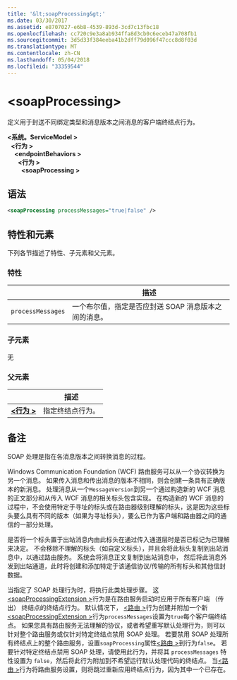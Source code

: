 ```yaml
---
title: '&lt;soapProcessing&gt;'
ms.date: 03/30/2017
ms.assetid: e8707027-e6b8-4539-893d-3cd7c13fbc18
ms.openlocfilehash: cc720c9e3a8ab934ffa8d3cb0c6eceb47a708fb1
ms.sourcegitcommit: 3d5d33f384eeba41b2dff79d096f47ccc8d8f03d
ms.translationtype: MT
ms.contentlocale: zh-CN
ms.lasthandoff: 05/04/2018
ms.locfileid: "33359544"
---
```

# <a name="ltsoapprocessinggt"></a>&lt;soapProcessing&gt;

定义用于封送不同绑定类型和消息版本之间消息的客户端终结点行为。

**\<系统。ServiceModel >**   
&nbsp;&nbsp;**\<行为 >**   
&nbsp;&nbsp;&nbsp;&nbsp;**\<endpointBehaviors >**   
&nbsp;&nbsp;&nbsp;&nbsp;&nbsp;&nbsp;**\<行为 >**   
&nbsp;&nbsp;&nbsp;&nbsp;&nbsp;&nbsp;&nbsp;&nbsp;**\<soapProcessing >**

## <a name="syntax"></a>语法

```xml
<soapProcessing processMessages="true|false" />
```

## <a name="attributes-and-elements"></a>特性和元素

下列各节描述了特性、子元素和父元素。

### <a name="attributes"></a>特性

|                   | 描述 |
| ----------------- | ----------- |
| `processMessages` | 一个布尔值，指定是否应封送 SOAP 消息版本之间的消息。 |

### <a name="child-elements"></a>子元素

无

### <a name="parent-elements"></a>父元素

|     | 描述 |
| --- | ----------- |
| [**\<行为 >**](../../../../../docs/framework/configure-apps/file-schema/wcf/behavior-of-endpointbehaviors.md) | 指定终结点行为。 |

## <a name="remarks"></a>备注

SOAP 处理是指在各消息版本之间转换消息的过程。

Windows Communication Foundation (WCF) 路由服务可以从一个协议转换为另一个消息。 如果传入消息和传出消息的版本不相同，则会创建一条具有正确版本的新消息。 处理消息从一个<!--zz <xref:System.ServiceModel.Channel.MessageVersion> -->`MessageVersion`到另一个通过构造新的 WCF 消息的正文部分和从传入 WCF 消息的相关标头包含实现。 在构造新的 WCF 消息的过程中，不会使用特定于寻址的标头或在路由器级别理解的标头，这是因为这些标头要么具有不同的版本（如果为寻址标头），要么已作为客户端和路由器之间的通信的一部分处理。

是否将一个标头置于出站消息内由此标头在通过传入通道层时是否已标记为已理解来决定。 不会移除不理解的标头（如自定义标头），并且会将此标头复制到出站消息中，以通过路由服务。 系统会将消息正文复制到出站消息中， 然后将此消息外发到出站通道，此时将创建和添加特定于该通信协议/传输的所有标头和其他信封数据。

当指定了 SOAP 处理行为时，将执行此类处理步骤。 这[ \<soapProcessingExtension >](../../../../../docs/framework/configure-apps/file-schema/wcf/soapprocessing.md)行为是在路由服务启动时应用于所有客户端 （传出） 终结点的终结点行为。 默认情况下， [\<路由 >](../../../../../docs/framework/configure-apps/file-schema/wcf/routing-of-servicebehavior.md)行为创建并附加一个新[ \<soapProcessingExtension >](../../../../../docs/framework/configure-apps/file-schema/wcf/soapprocessing.md)行为`processMessages`设置为`true`每个客户端终结点。 如果您具有路由服务无法理解的协议，或者希望重写默认处理行为，则可以针对整个路由服务或仅针对特定终结点禁用 SOAP 处理。  若要禁用 SOAP 处理所有终结点上的整个路由服务，设置`soapProcessing`属性[\<路由 >](../../../../../docs/framework/configure-apps/file-schema/wcf/routing-of-servicebehavior.md)到行为`false`。 若要针对特定终结点禁用 SOAP 处理，请使用此行为，并将其 `processMessages` 特性设置为 `false`，然后将此行为附加到不希望运行默认处理代码的终结点。  当[\<路由 >](../../../../../docs/framework/configure-apps/file-schema/wcf/routing-of-servicebehavior.md)行为将路由服务设置，则将跳过重新应用终结点行为，因为其中一个已存在。
